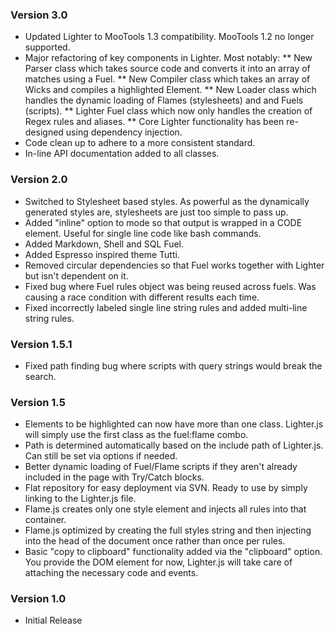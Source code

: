 ### Version 3.0 ###

* Updated Lighter to MooTools 1.3 compatibility. MooTools 1.2 no longer supported.
* Major refactoring of key components in Lighter. Most notably:
** New Parser class which takes source code and converts it into an array of matches using a Fuel.
** New Compiler class which takes an array of Wicks and compiles a highlighted Element.
** New Loader class which handles the dynamic loading of Flames (stylesheets) and and Fuels (scripts).
** Lighter Fuel class which now only handles the creation of Regex rules and aliases.
** Core Lighter functionality has been re-designed using dependency injection.
* Code clean up to adhere to a more consistent standard.
* In-line API documentation added to all classes.

### Version 2.0 ###

* Switched to Stylesheet based styles. As powerful as the dynamically generated styles are, stylesheets are just too simple to pass up.
* Added "inline" option to mode so that output is wrapped in a CODE element. Useful for single line code like bash commands.
* Added Markdown, Shell and SQL Fuel.
* Added Espresso inspired theme Tutti.
* Removed circular dependencies so that Fuel works together with Lighter but isn't dependent on it.
* Fixed bug where Fuel rules object was being reused across fuels. Was causing a race condition with different results each time.
* Fixed incorrectly labeled single line string rules and added multi-line string rules.

### Version 1.5.1 ###

* Fixed path finding bug where scripts with query strings would break the search.

### Version 1.5 ###

* Elements to be highlighted can now have more than one class. Lighter.js will simply use the first class as the fuel:flame combo.
* Path is determined automatically based on the include path of Lighter.js. Can still be set via options if needed.
* Better dynamic loading of Fuel/Flame scripts if they aren't already included in the page with Try/Catch blocks.
* Flat repository for easy deployment via SVN. Ready to use by simply linking to the Lighter.js file.
* Flame.js creates only one style element and injects all rules into that container.
* Flame.js optimized by creating the full styles string and then injecting into the head of the document once rather than once per rules.
* Basic "copy to clipboard" functionality added via the "clipboard" option. You provide the DOM element for now, Lighter.js will take care of attaching the necessary code and events.

### Version 1.0 ###

* Initial Release
